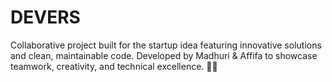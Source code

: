 # DEVERS
Collaborative project built for the startup idea featuring innovative solutions and clean, maintainable code. Developed by Madhuri &amp; Affifa to showcase teamwork, creativity, and technical excellence. 🚀🔥
